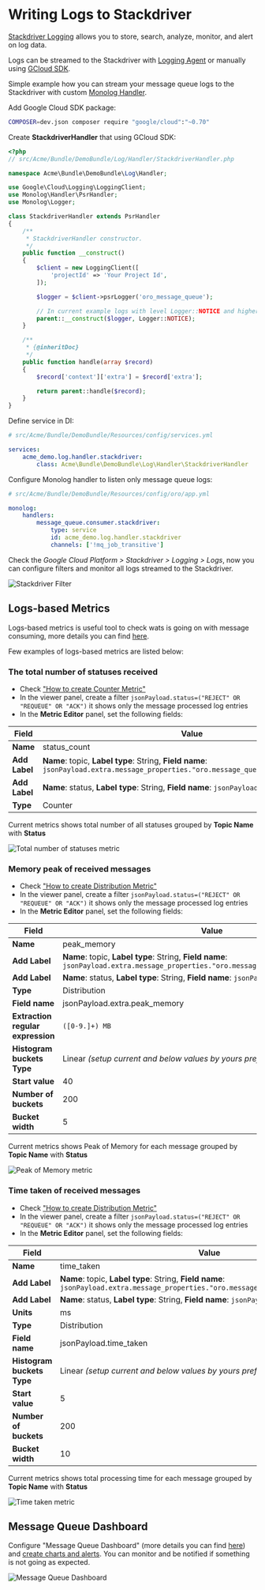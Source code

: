# Writing Logs to Stackdriver

[Stackdriver Logging](https://cloud.google.com/stackdriver/) allows you to store, search, analyze, monitor, and alert on log data.

Logs can be streamed to the Stackdriver with [Logging Agent](https://cloud.google.com/logging/docs/agent/) or manually using [GCloud SDK](https://github.com/GoogleCloudPlatform/google-cloud-php).

Simple example how you can stream your message queue logs to the Stackdriver with custom [Monolog Handler](https://symfony.com/doc/current/logging.html#handlers-that-modify-log-entries).

Add Google Cloud SDK package:

```bash
COMPOSER=dev.json composer require "google/cloud":"~0.70" 
```

Create **StackdriverHandler** that using GCloud SDK:

```php
<?php
// src/Acme/Bundle/DemoBundle/Log/Handler/StackdriverHandler.php

namespace Acme\Bundle\DemoBundle\Log\Handler;

use Google\Cloud\Logging\LoggingClient;
use Monolog\Handler\PsrHandler;
use Monolog\Logger;

class StackdriverHandler extends PsrHandler
{
    /**
     * StackdriverHandler constructor.
     */
    public function __construct()
    {
        $client = new LoggingClient([
            'projectId' => 'Your Project Id',
        ]);

        $logger = $client->psrLogger('oro_message_queue');

        // In current example logs with level Logger::NOTICE and higher will be streamed to the Stackdriver
        parent::__construct($logger, Logger::NOTICE);
    }

    /**
     * {@inheritDoc}
     */
    public function handle(array $record)
    {
        $record['context']['extra'] = $record['extra'];

        return parent::handle($record);
    }
}
```

Define service in DI:
```yaml
# src/Acme/Bundle/DemoBundle/Resources/config/services.yml

services:
    acme_demo.log.handler.stackdriver:
        class: Acme\Bundle\DemoBundle\Log\Handler\StackdriverHandler
```

Configure Monolog handler to listen only message queue logs:
```yaml
# src/Acme/Bundle/DemoBundle/Resources/config/oro/app.yml

monolog:
    handlers:
        message_queue.consumer.stackdriver:
            type: service
            id: acme_demo.log.handler.stackdriver
            channels: ['!mq_job_transitive']
```

Check the *Google Cloud Platform > Stackdriver > Logging > Logs*, now you can configure filters and monitor all logs streamed to the Stackdriver.

![Stackdriver Filter](./images/stackdriver_filter.png "Stackdriver Filter")

## Logs-based Metrics

Logs-based metrics is useful tool to check wats is going on with message consuming, more details you can find [here](https://cloud.google.com/logging/docs/logs-based-metrics/).

Few examples of logs-based metrics are listed below:

### The total number of statuses received

* Check ["How to create Counter Metric"](https://cloud.google.com/logging/docs/logs-based-metrics/counter-metrics)
* In the viewer panel, create a filter `jsonPayload.status=("REJECT" OR "REQUEUE" OR "ACK")` it shows only the message processed log entries 
* In the **Metric Editor** panel, set the following fields:

Field           | Value
--------------- | --------------
**Name**        | status_count
**Add Label**   | **Name**: topic, **Label type**: String, **Field name**: `jsonPayload.extra.message_properties."oro.message_queue.client.topic_name"`
**Add Label**   | **Name**: status, **Label type**: String, **Field name**: `jsonPayload.status`
**Type**        | Counter

Current metrics shows total number of all statuses grouped by **Topic Name** with **Status**

![Total number of statuses metric](./images/stackdriver_total_number.png "Total number of statuses metric")

### Memory peak of received messages

* Check ["How to create Distribution Metric"](https://cloud.google.com/logging/docs/logs-based-metrics/distribution-metrics)
* In the viewer panel, create a filter `jsonPayload.status=("REJECT" OR "REQUEUE" OR "ACK")` it shows only the message processed log entries 
* In the **Metric Editor** panel, set the following fields:

Field                              | Value
---------------------------------- | ----------------------------------
**Name**                           | peak_memory
**Add Label**                      | **Name**: topic, **Label type**: String, **Field name**: `jsonPayload.extra.message_properties."oro.message_queue.client.topic_name"`
**Add Label**                      | **Name**: status, **Label type**: String, **Field name**: `jsonPayload.status`
**Type**                           | Distribution
**Field name**                     | jsonPayload.extra.peak_memory
**Extraction regular expression**  | `([0-9.]+) MB`
**Histogram buckets Type**         | Linear *(setup current and below values by yours preferences)*
**Start value**                    | 40
**Number of buckets**              | 200
**Bucket width**                   | 5

Current metrics shows Peak of Memory for each message grouped by **Topic Name** with **Status**

![Peak of Memory metric](./images/stackdriver_memory_peak.png "Peak of Memory metric")

### Time taken of received messages

* Check ["How to create Distribution Metric"](https://cloud.google.com/logging/docs/logs-based-metrics/distribution-metrics)
* In the viewer panel, create a filter `jsonPayload.status=("REJECT" OR "REQUEUE" OR "ACK")` it shows only the message processed log entries 
* In the **Metric Editor** panel, set the following fields:

Field                              | Value
---------------------------------- | ----------------------------------
**Name**                           | time_taken
**Add Label**                      | **Name**: topic, **Label type**: String, **Field name**: `jsonPayload.extra.message_properties."oro.message_queue.client.topic_name"`
**Add Label**                      | **Name**: status, **Label type**: String, **Field name**: `jsonPayload.status`
**Units**                          | ms
**Type**                           | Distribution
**Field name**                     | jsonPayload.time_taken
**Histogram buckets Type**         | Linear *(setup current and below values by yours preferences)*
**Start value**                    | 5
**Number of buckets**              | 200
**Bucket width**                   | 10

Current metrics shows total processing time for each message grouped by **Topic Name** with **Status**

![Time taken metric](./images/stackdriver_time_taken.png "Time taken metric")

## Message Queue Dashboard

Configure "Message Queue Dashboard" (more details you can find [here](https://cloud.google.com/monitoring/charts/)) and [create charts and alerts](https://cloud.google.com/logging/docs/logs-based-metrics/charts-and-alerts).
You can monitor and be notified if something is not going as expected.

![Message Queue Dashboard](./images/stackdriver_dashboard.png "Message Queue Dashboard")
